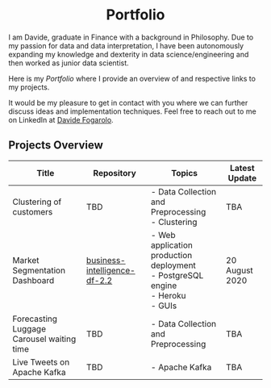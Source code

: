 <h1 align="center"> Portfolio </h1>

I am Davide, graduate in Finance with a background in Philosophy. Due to my passion for data and data interpretation, I have been autonomously expanding my knowledge and dexterity in data science/engineering and then worked as junior data scientist. 

Here is my *Portfolio* where I provide an overview of and respective links to my projects.

It would be my pleasure to get in contact with you where we can further discuss ideas and implementation techniques. Feel free to reach out to me on LinkedIn at [Davide Fogarolo](https://www.linkedin.com/in/davide-fogarolo/).

## Projects Overview
| Title | Repository | Topics | Latest Update
| ------ | ------ | ----- | ------
| Clustering of customers | TBD | - Data Collection and Preprocessing <br> - Clustering | TBA
| Market Segmentation Dashboard | [business-intelligence-df-2.2](https://github.com/dafo16ac/business-intelligence-df-2.2) | - Web application production deployment <br> - PostgreSQL engine <br> - Heroku <br> - GUIs <br> | 20 August 2020
| Forecasting Luggage Carousel waiting time | TBD | - Data Collection and Preprocessing <br> | TBA
| Live Tweets on Apache Kafka | TBD | - Apache Kafka | TBA
